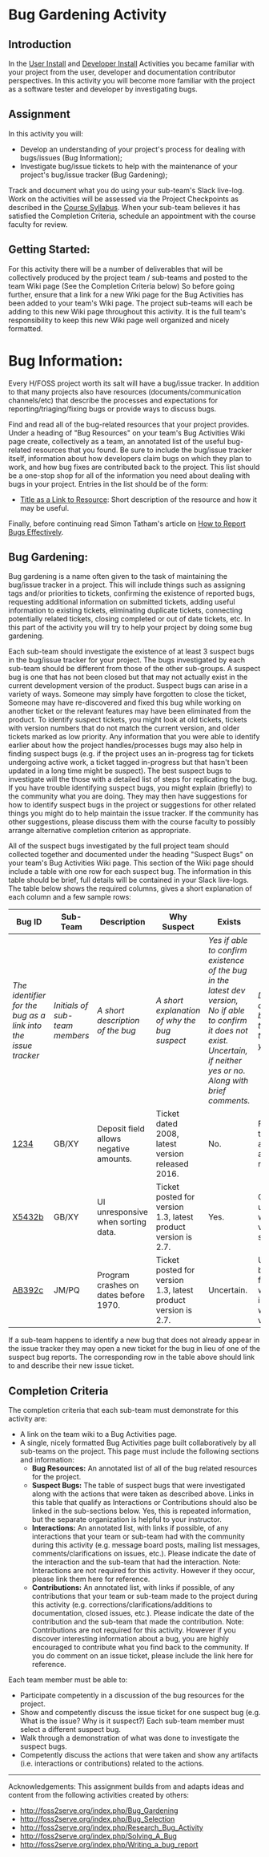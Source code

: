 # Bug Gardening Activity

## Introduction
In the [User Install](projUserInstall.md) and [Developer Install](projDevInstall.md) Activities you became familiar with your project from the user, developer and documentation contributor perspectives. In this activity you will become more familiar with the project as a software tester and developer by investigating bugs.

## Assignment

In this activity you will:
- Develop an understanding of your project's process for dealing with bugs/issues (Bug Information);
- Investigate bug/issue tickets to help with the maintenance of your project's bug/issue tracker (Bug Gardening);

Track and document what you do using your sub-team's Slack live-log. Work on the activities will be assessed via the Project Checkpoints as described in the [Course Syllabus](syllabus.md). When your sub-team believes it has satisfied the Completion Criteria, schedule an appointment with the course faculty for review.

## Getting Started:

For this activity there will be a number of deliverables that will be collectively produced by the project team / sub-teams and posted to the team Wiki page (See the Completion Criteria below) So before going further, ensure that a link for a new Wiki page for the Bug Activities has been added to your team's Wiki page. The project sub-teams will each be adding to this new Wiki page throughout this activity. It is the full team's responsibility to keep this new Wiki page well organized and nicely formatted.

# Bug Information:

Every H/FOSS project worth its salt will have a bug/issue tracker. In addition to that many projects also have resources (documents/communication channels/etc) that describe the processes and expectations for reporting/triaging/fixing bugs or provide ways to discuss bugs.

Find and read all of the bug-related resources that your project provides. Under a heading of "Bug Resources" on your team's Bug Activities Wiki page create, collectively as a team, an annotated list of the useful bug-related resources that you found. Be sure to include the bug/issue tracker itself, information about how developers claim bugs on which they plan to work, and how bug fixes are contributed back to the project. This list should be a one-stop shop for all of the information you need about dealing with bugs in your project. Entries in the list should be of the form:

- [Title as a Link to Resource](http://example.com/link.html): Short description of the resource and how it may be useful.

Finally, before continuing read Simon Tatham's article on [How to Report Bugs Effectively](http://www.chiark.greenend.org.uk/~sgtatham/bugs.html).

## Bug Gardening:

Bug gardening is a name often given to the task of maintaining the bug/issue tracker in a project. This will include things such as assigning tags and/or priorities to tickets, confirming the existence of reported bugs, requesting additional information on submitted tickets, adding useful information to existing tickets, eliminating duplicate tickets, connecting potentially related tickets, closing completed or out of date tickets, etc. In this part of the activity you will try to help your project by doing some bug gardening.

Each sub-team should investigate the existence of at least 3 suspect bugs in the bug/issue tracker for your project. The bugs investigated by each sub-team should be different from those of the other sub-groups. A suspect bug is one that has not been closed but that may not actually exist in the current development version of the product. Suspect bugs can arise in a variety of ways. Someone may simply have forgotten to close the ticket, Someone may have re-discovered and fixed this bug while working on another ticket or the relevant features may have been eliminated from the product. To identify suspect tickets, you might look at old tickets, tickets with version numbers that do not match the current version, and older tickets marked as low priority. Any information that you were able to identify earlier about how the project handles/processes bugs may also help in finding suspect bugs (e.g. if the project uses an in-progress tag for tickets undergoing active work, a ticket tagged in-progress but that hasn't been updated in a long time might be suspect). The best suspect bugs to investigate will the those with a detailed list of steps for replicating the bug. If you have trouble identifying suspect bugs, you might explain (briefly) to the community what you are doing. They may then have suggestions for how to identify suspect bugs in the project or suggestions for other related things you might do to help maintain the issue tracker. If the community has other suggestions, please discuss them with the course faculty to possibly arrange alternative completion criterion as appropriate.

All of the suspect bugs investigated by the full project team should collected together and documented under the heading "Suspect Bugs" on your team's Bug Activities Wiki page. This section of the Wiki page should include a table with one row for each suspect bug. The information in this table should be brief, full details will be contained in your Slack live-logs. The table below shows the required columns, gives a short explanation of each column and a few sample rows:


| __Bug ID__	| __Sub-Team__ | __Description__ | __Why Suspect__ | __Exists__	| __Actions__ |
|-------------|--------------|-----------------|---------------------|-------------|-------------|
| _The identifier for the bug as a link into the issue tracker_ | _Initials of sub-team members_ | _A short description of the bug_ | _A short explanation of why the bug suspect_ | _Yes if able to confirm existence of the bug in the latest dev version, No if able to confirm it does not exist. Uncertain, if neither yes or no. Along with brief comments._ | _Description of any action taken on the bug. Include links to any artifacts that document your actions._ |
| [1234](http://example.com/link1234.html) | GB/XY| Deposit field allows negative amounts. |	Ticket dated 2008, latest version released 2016. |	No. | Followed steps in ticket to reproduce and negative amount was rejected. |	Commented on the ticket suggesting it be closed. |
| [X5432b](http://example.com/linkX5432b.html) | 	GB/XY	| UI unresponsive when sorting data.	| Ticket posted for version 1.3, latest product version is 2.7.	| Yes. | Confirmed unresponsiveness when sorting the very large test data set.	| Commented on the ticket indicating problem was seen in Version 2.7 using the large test data set, but was not noticeable with the small test data set. |
[AB392c](http://example.com/linkAB392c.html) | JM/PQ | Program crashes on dates before 1970.	| Ticket posted for version 1.3, latest product version is 2.7.	| Uncertain. | Unable to replicate bug because steps for replication were incomplete/unclear with regard to version 2.7. | Commented on the ticket explaining source of confusion and asking for clarification. |

If a sub-team happens to identify a new bug that does not already appear in the issue tracker they may open a new ticket for the bug in lieu of one of the suspect bug reports. The corresponding row in the table above should link to and describe their new issue ticket.

## Completion Criteria

The completion criteria that each sub-team must demonstrate for this activity are:
- A link on the team wiki to a Bug Activities page.
- A single, nicely formatted Bug Activities page built collaboratively by all sub-teams on the project. This page must include the following sections and information:
  - __Bug Resources:__ An annotated list of all of the bug related resources for the project.
  - __Suspect Bugs:__ The table of suspect bugs that were investigated along with the actions that were taken as described above. Links in this table that qualify as Interactions or Contributions should also be linked in the sub-sections below. Yes, this is repeated information, but the separate organization is helpful to your instructor.
  - __Interactions:__ An annotated list, with links if possible, of any interactions that your team or sub-team had with the community during this activity (e.g. message board posts, mailing list messages, comments/clarifications on issues, etc.). Please indicate the date of the interaction and the sub-team that had the interaction. Note: Interactions are not required for this activity. However if they occur, please link them here for reference.
  - __Contributions:__ An annotated list, with links if possible, of any contributions that your team or sub-team made to the project during this activity (e.g. corrections/clarifications/additions to documentation, closed issues, etc.). Please indicate the date of the contribution and the sub-team that made the contribution. Note: Contributions are not required for this activity. However if you discover interesting information about a bug, you are highly encouraged to contribute what you find back to the community. If you do comment on an issue ticket, please include the link here for reference.

Each team member must be able to:
- Participate competently in a discussion of the bug resources for the project.
- Show and competently discuss the issue ticket for one suspect bug (e.g. What is the issue? Why is it suspect?) Each sub-team member must select a different suspect bug.
- Walk through a demonstration of what was done to investigate the suspect bugs.
- Competently discuss the actions that were taken and show any artifacts (i.e. interactions or contributions) related to the actions.

---

Acknowledgements: This assignment builds from and adapts ideas and content from the following activities created by others:
- http://foss2serve.org/index.php/Bug_Gardening
- http://foss2serve.org/index.php/Bug_Selection
- http://foss2serve.org/index.php/Research_Bug_Activity
- http://foss2serve.org/index.php/Solving_A_Bug
- http://foss2serve.org/index.php/Writing_a_bug_report
